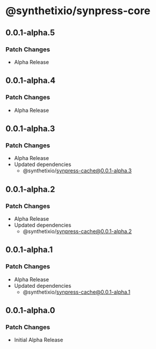 # @synthetixio/synpress-core

## 0.0.1-alpha.5

### Patch Changes

- Alpha Release

## 0.0.1-alpha.4

### Patch Changes

- Alpha Release

## 0.0.1-alpha.3

### Patch Changes

- Alpha Release
- Updated dependencies
  - @synthetixio/synpress-cache@0.0.1-alpha.3

## 0.0.1-alpha.2

### Patch Changes

- Alpha Release
- Updated dependencies
  - @synthetixio/synpress-cache@0.0.1-alpha.2

## 0.0.1-alpha.1

### Patch Changes

- Alpha Release
- Updated dependencies
  - @synthetixio/synpress-cache@0.0.1-alpha.1

## 0.0.1-alpha.0

### Patch Changes

- Initial Alpha Release
